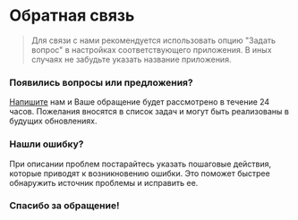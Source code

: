 # Обратная связь

> Для связи с нами рекомендуется использовать опцию "Задать вопрос" в настройках соответствующего приложения. В иных случаях не забудьте указать название приложения.

### Появились вопросы или предложения?
[Напишите](mailto:matrapas@me.com) нам и Ваше обращение будет рассмотрено в течение 24 часов. Пожелания вносятся в список задач и могут быть реализованы в будущих обновлениях.

### Нашли ошибку?
При описании проблем постарайтесь указать пошаговые действия, которые приводят к возникновению ошибки. Это поможет быстрее обнаружить источник проблемы и исправить ее.

### Спасибо за обращение!
